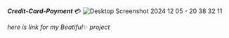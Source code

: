 ***Credit-Card-Payment*** :credit_card: ![Desktop Screenshot 2024 12 05 - 20 38 32 11](https://github.com/user-attachments/assets/756dd74a-a763-4bc3-89cf-478797240a74)

*here is link for my* *Beatiful*:sparkles:  *project* 
